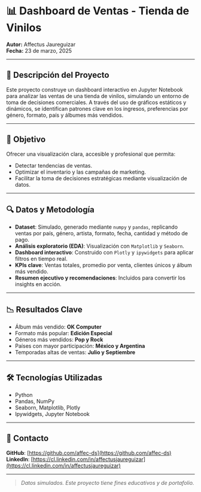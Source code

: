 # 📊 Dashboard de Ventas - Tienda de Vinilos

**Autor:** Affectus Jaureguizar  
**Fecha:** 23 de marzo, 2025  

---

## 🚀 Descripción del Proyecto

Este proyecto construye un dashboard interactivo en Jupyter Notebook para analizar las ventas de una tienda de vinilos, simulando un entorno de toma de decisiones comerciales. A través del uso de gráficos estáticos y dinámicos, se identifican patrones clave en los ingresos, preferencias por género, formato, país y álbumes más vendidos.

---

## 📌 Objetivo

Ofrecer una visualización clara, accesible y profesional que permita:  
- Detectar tendencias de ventas.  
- Optimizar el inventario y las campañas de marketing.  
- Facilitar la toma de decisiones estratégicas mediante visualización de datos.

---

## 🔍 Datos y Metodología

- **Dataset**: Simulado, generado mediante `numpy` y `pandas`, replicando ventas por país, género, artista, formato, fecha, cantidad y método de pago.
- **Análisis exploratorio (EDA)**: Visualización con `Matplotlib` y `Seaborn`.
- **Dashboard interactivo**: Construido con `Plotly` y `ipywidgets` para aplicar filtros en tiempo real.
- **KPIs clave**: Ventas totales, promedio por venta, clientes únicos y álbum más vendido.
- **Resumen ejecutivo y recomendaciones**: Incluidos para convertir los insights en acción.

---

## 📉 Resultados Clave

- Álbum más vendido: **OK Computer**  
- Formato más popular: **Edición Especial**  
- Géneros más vendidos: **Pop y Rock**  
- Países con mayor participación: **México y Argentina**  
- Temporadas altas de ventas: **Julio y Septiembre**

---

## 🛠 Tecnologías Utilizadas

- Python  
- Pandas, NumPy  
- Seaborn, Matplotlib, Plotly  
- Ipywidgets, Jupyter Notebook

---

## 📩 Contacto

**GitHub**: [https://github.com/affec-ds](https://github.com/affec-ds)  
**LinkedIn**: [https://cl.linkedin.com/in/affectusjaureguizar](https://cl.linkedin.com/in/affectusjaureguizar)

---

> _Datos simulados. Este proyecto tiene fines educativos y de portafolio._
